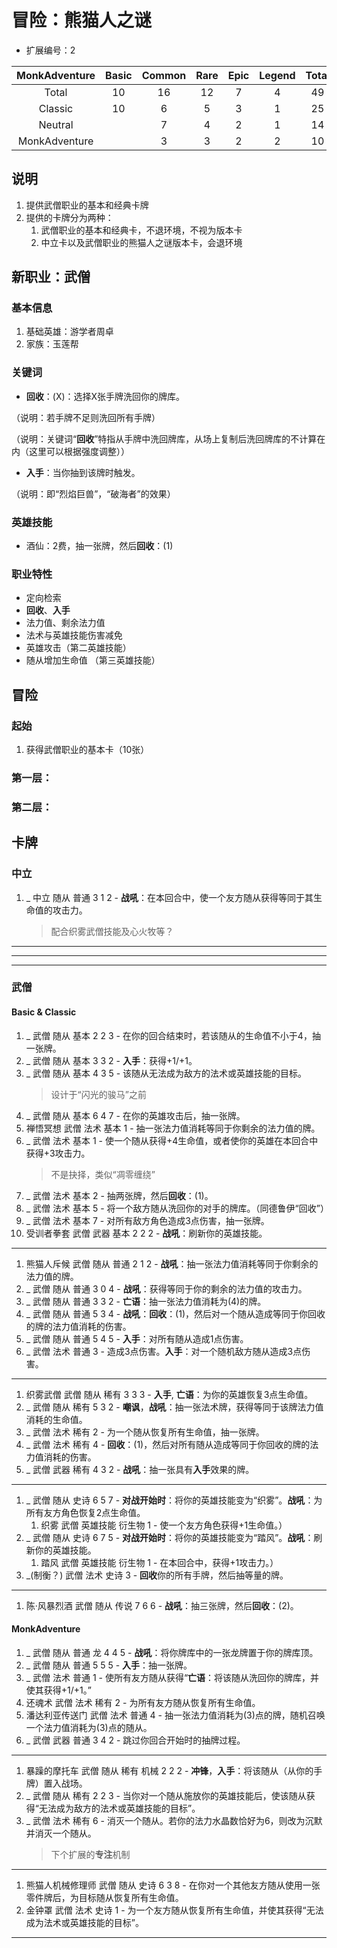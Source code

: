 # 冒险：熊猫人之谜

* 扩展编号：2

|MonkAdventure|Basic  |Common |Rare   |Epic   |Legend |Total  |
|:-----------:|:-----:|:-----:|:-----:|:-----:|:-----:|:-----:|
|Total        |10     |16     |12     |7      |4      |49     |
|Classic      |10     |6      |5      |3      |1      |25     |
|Neutral      |       |7      |4      |2      |1      |14     |
|MonkAdventure|       |3      |3      |2      |2      |10     |

## 说明

1. 提供武僧职业的基本和经典卡牌
2. 提供的卡牌分为两种：
    1. 武僧职业的基本和经典卡，不退环境，不视为版本卡
    2. 中立卡以及武僧职业的熊猫人之谜版本卡，会退环境

## 新职业：武僧

### 基本信息

1. 基础英雄：游学者周卓
2. 家族：玉莲帮

### 关键词

- **回收**：(X)：选择X张手牌洗回你的牌库。

（说明：若手牌不足则洗回所有手牌）

（说明：关键词“**回收**”特指从手牌中洗回牌库，从场上复制后洗回牌库的不计算在内（这里可以根据强度调整））

- **入手**：当你抽到该牌时触发。

（说明：即“烈焰巨兽”，“破海者”的效果）

### 英雄技能

- 酒仙：2费，抽一张牌，然后**回收**：(1)

### 职业特性

- 定向检索
- **回收**、**入手**
- 法力值、剩余法力值
- 法术与英雄技能伤害减免
- 英雄攻击（第二英雄技能）
- 随从增加生命值 （第三英雄技能）

## 冒险

### 起始

1. 获得武僧职业的基本卡（10张）

### 第一层：

### 第二层：

## 卡牌

### 中立

1. _ 中立 随从 普通 3 1 2 - **战吼**：在本回合中，使一个友方随从获得等同于其生命值的攻击力。
    > 配合织雾武僧技能及心火牧等？

------

------

------

### 武僧

#### Basic & Classic

1. _ 武僧 随从 基本 2 2 3 - 在你的回合结束时，若该随从的生命值不小于4，抽一张牌。
1. _ 武僧 随从 基本 3 3 2 - **入手**：获得+1/+1。
1. _ 武僧 随从 基本 4 3 5 - 该随从无法成为敌方的法术或英雄技能的目标。
    > 设计于“闪光的骏马”之前
1. _ 武僧 随从 基本 6 4 7 - 在你的英雄攻击后，抽一张牌。
1. 禅悟冥想 武僧 法术 基本 1 - 抽一张法力值消耗等同于你剩余的法力值的牌。
1. _ 武僧 法术 基本 1 - 使一个随从获得+4生命值，或者使你的英雄在本回合中获得+3攻击力。
    > 不是抉择，类似“凋零缠绕”
1. _ 武僧 法术 基本 2 - 抽两张牌，然后**回收**：(1)。
1. _ 武僧 法术 基本 5 - 将一个敌方随从洗回你的对手的牌库。（同德鲁伊“回收”）
1. _ 武僧 法术 基本 7 - 对所有敌方角色造成3点伤害，抽一张牌。
1. 受训者拳套 武僧 武器 基本 2 2 2 - **战吼**：刷新你的英雄技能。

------

1. 熊猫人斥候 武僧 随从 普通 2 1 2 - **战吼**：抽一张法力值消耗等同于你剩余的法力值的牌。
1. _ 武僧 随从 普通 3 0 4 - **战吼**：获得等同于你的剩余的法力值的攻击力。
1. _ 武僧 随从 普通 3 3 2 - **亡语**：抽一张法力值消耗为(4)的牌。
1. _ 武僧 随从 普通 5 3 4 - **战吼**：**回收**：(1)，然后对一个随从造成等同于你回收的牌的法力值消耗的伤害。
1. _ 武僧 随从 普通 5 4 5 - **入手**：对所有随从造成1点伤害。
1. _ 武僧 法术 普通 3 - 造成3点伤害。**入手**：对一个随机敌方随从造成3点伤害。

------

1. 织雾武僧 武僧 随从 稀有 3 3 3 - **入手**, **亡语**：为你的英雄恢复3点生命值。
1. _ 武僧 随从 稀有 5 3 2 - **嘲讽**，**战吼**：抽一张法术牌，获得等同于该牌法力值消耗的生命值。
1. _ 武僧 法术 稀有 2 - 为一个随从恢复所有生命值，抽一张牌。
1. _ 武僧 法术 稀有 4 - **回收**：(1)，然后对所有随从造成等同于你回收的牌的法力值消耗的伤害。
1. _ 武僧 武器 稀有 4 3 2 - **战吼**：抽一张具有**入手**效果的牌。

------

1. _ 武僧 随从 史诗 6 5 7 - **对战开始时**：将你的英雄技能变为“织雾”。**战吼**：为所有友方角色恢复2点生命值。
    1. 织雾 武僧 英雄技能 衍生物 1 - 使一个友方角色获得+1生命值。）
1. _ 武僧 随从 史诗 6 7 5 - **对战开始时**：将你的英雄技能变为“踏风”。**战吼**：刷新你的英雄技能。
    1. 踏风 武僧 英雄技能 衍生物 1 - 在本回合中，获得+1攻击力。）
1. _(制衡？) 武僧 法术 史诗 3 - **回收**你的所有手牌，然后抽等量的牌。

------

1. 陈·风暴烈酒 武僧 随从 传说 7 6 6 - **战吼**：抽三张牌，然后**回收**：(2)。

#### MonkAdventure

1. _ 武僧 随从 普通 龙 4 4 5 - **战吼**：将你牌库中的一张龙牌置于你的牌库顶。
1. _ 武僧 随从 普通 5 5 5 - **入手**：抽一张牌。
1. _ 武僧 法术 普通 1 - 使所有友方随从获得“**亡语**：将该随从洗回你的牌库，并使其获得+1/+1。”
1. 还魂术 武僧 法术 稀有 2 - 为所有友方随从恢复所有生命值。
1. 潘达利亚传送门 武僧 法术 普通 4 - 抽一张法力值消耗为(3)点的牌，随机召唤一个法力值消耗为(3)点的随从。
1. _ 武僧 武器 普通 3 4 2 - 跳过你回合开始时的抽牌过程。

------

1. 暴躁的摩托车 武僧 随从 稀有 机械 2 2 2 - **冲锋**，**入手**：将该随从（从你的手牌）置入战场。
1. _ 武僧 随从 稀有 2 2 3 - 当你对一个随从施放你的英雄技能后，使该随从获得“无法成为敌方的法术或英雄技能的目标”。
1. _ 武僧 法术 稀有 6 - 消灭一个随从。若你的法力水晶数恰好为6，则改为沉默并消灭一个随从。
    > 下个扩展的**专注**机制

------

1. 熊猫人机械修理师 武僧 随从 史诗 6 3 8 - 在你对一个其他友方随从使用一张零件牌后，为目标随从恢复所有生命值。
1. 金钟罩 武僧 法术 史诗 1 - 为一个友方随从恢复所有生命值，并使其获得“无法成为法术或英雄技能的目标”。

------
